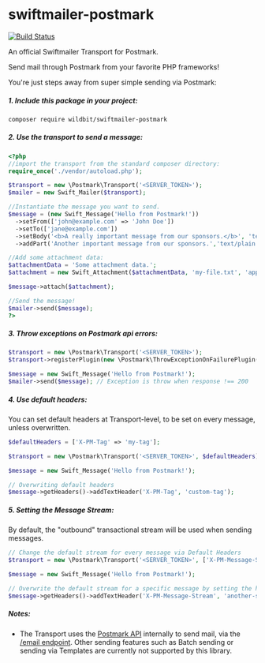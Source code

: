 # swiftmailer-postmark 
[![Build Status](https://travis-ci.org/wildbit/swiftmailer-postmark.svg?branch=master)](https://travis-ci.org/wildbit/swiftmailer-postmark)

An official Swiftmailer Transport for Postmark.

Send mail through Postmark from your favorite PHP frameworks!

You're just steps away from super simple sending via Postmark:

##### 1. Include this package in your project:

```bash
composer require wildbit/swiftmailer-postmark
```
##### 2. Use the transport to send a message:

```php
<?php
//import the transport from the standard composer directory:
require_once('./vendor/autoload.php');

$transport = new \Postmark\Transport('<SERVER_TOKEN>');
$mailer = new Swift_Mailer($transport);

//Instantiate the message you want to send.
$message = (new Swift_Message('Hello from Postmark!'))
  ->setFrom(['john@example.com' => 'John Doe'])
  ->setTo(['jane@example.com'])
  ->setBody('<b>A really important message from our sponsors.</b>', 'text/html')
  ->addPart('Another important message from our sponsors.','text/plain');

//Add some attachment data:
$attachmentData = 'Some attachment data.';
$attachment = new Swift_Attachment($attachmentData, 'my-file.txt', 'application/octet-stream');

$message->attach($attachment);

//Send the message!
$mailer->send($message);
?>
```

##### 3. Throw exceptions on Postmark api errors:

```php
$transport = new \Postmark\Transport('<SERVER_TOKEN>');
$transport->registerPlugin(new \Postmark\ThrowExceptionOnFailurePlugin());

$message = new Swift_Message('Hello from Postmark!');
$mailer->send($message); // Exception is throw when response !== 200
```

##### 4. Use default headers:

You can set default headers at Transport-level, to be set on every message, unless overwritten.

```php
$defaultHeaders = ['X-PM-Tag' => 'my-tag'];

$transport = new \Postmark\Transport('<SERVER_TOKEN>', $defaultHeaders);

$message = new Swift_Message('Hello from Postmark!');

// Overwriting default headers
$message->getHeaders()->addTextHeader('X-PM-Tag', 'custom-tag');
```

##### 5. Setting the Message Stream:

By default, the "outbound" transactional stream will be used when sending messages.

```php
// Change the default stream for every message via Default Headers
$transport = new \Postmark\Transport('<SERVER_TOKEN>', ['X-PM-Message-Stream' => 'your-custom-stream']);

$message = new Swift_Message('Hello from Postmark!');

// Overwrite the default stream for a specific message by setting the header
$message->getHeaders()->addTextHeader('X-PM-Message-Stream', 'another-stream');
```

##### Notes:

- The Transport uses the [Postmark API](https://postmarkapp.com/developer) internally to send mail, via the [/email endpoint](https://postmarkapp.com/developer/api/email-api#send-a-single-email). Other sending features such as Batch sending or sending via Templates are currently not supported by this library.

